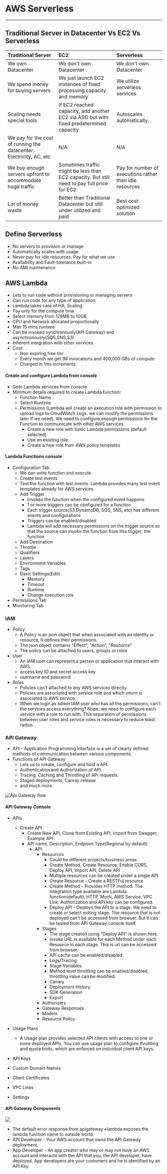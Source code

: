 # AWS Serverless

-----

## Traditional Server in Datacenter Vs EC2 Vs Serverless

| Traditional Server      | EC2 | Serverless     |
| :---        |    :---   |          :--- |
| We own Datacenter      | We don't own Datacenter       | We don't own Datacenter   |
| We spend money for buying servers   | We just launch EC2 instances of fixed processing capacity and memory        | We utilize serverless services      |
| Scaling needs special tools   | If EC2  reached capacity, add another EC2 via ASG but with fixed predetermined capacity        | Autoscales automatically.       |
| We pay for the cost of running the datacenter. Electricity, AC, etc  | N/A        | N/A   |
| We buy enough servers upfront to accommodate huge traffic   | Sometimes traffic might be less than EC2 capacity. But still need to pay full price for EC2       | Pay for number of executions rather than idle resources   |
| Lot of money waste   | Better than Traditional Datacenter but still under utilized and paid   | Best cost optimized solution     |


## Define Serverless
- No servers to provision or manage
- Automatically scales with usage
- Never pay for idle resources. Pay for what we use
- Availability and Fault-tolerance built-in
- No AMI maintenance 

## AWS Lambda
- Lets to run code without provisioning or managing servers
- Can run code for any type of application
- Lambda takes care of HA, Scaling
- Pay only for the compute time
- Select memory from 128MB to 10GB
- CPU and Network allocated proportionally
- Max 15 mins runtime
- Can be invoked synchronously(API Gateway) and asynchronously(SQS,SNS,S3)
- Inherent integration with other services
- Cost:
  - Non expiring free tier
  - Every month we get 1M invocations and 400,000 GBs of compute
  - Charged in 1ms increments

#### Create and configure Lambda from console
- Goto Lambda services from console
- Minimum details required to create Lambda function:
  - Function Name
  - Select Runtime
  - Permissions (Lambda will create an execution role with permission to upload logs to 
  CloudWatch Logs. we can modify the permissions later if we need).
      We need to configure enough permissions for the Function to communicate with other AWS 
      services. 
    - Create a new role with basic Lambda permissions (default selected)
    - Use an existing role
    - Create a new role from AWS policy templates

#### Lambda Functions console
- Configuration Tab
    - We can write function and execute
    - Create test events
    - Test the function with test events. Lambda provides many test event templates already for 
    AWS services.
    - Add Trigger 
        - Invokes the function when the configured event happens 
        - 1 or more triggers can be configured for a function
        - Each trigger source(S3,DynamoDB, SQS, SNS, etc) has different events and configurations
        - Triggers can be enabled/disabled
        - Lambda will add necessary permissions on the trigger source so that the source can 
        invoke the function from this trigger. 
        the 
        function
    - Add Destination
    - Throttle
    - Qualifiers
    - Layers
    - Environment Variables
    - Tags
    - Basic Settings(Edit)
      - Memory
      - Timeout
      - Runtime
      - Change execution role
- Permissions Tab
- Monitoring Tab

### IAM
- Policy 
    - A Policy is an json object that when associated with an identity or resource, it defines 
their permissions.
    - The json object contains "Effect", "Action", "Resource"
    - The policy can be attached to users, groups or roles
- User
    - An IAM user can represent a person or application that interact with AWS.
    - access key ID and secret access key
    -  username and password
- Roles 
    - Policies can't attached to any AWS services directly
    - Policies are associated with service role and which inturn is associated to AWS service.
    - When we login as admin IAM user who has all the permissions, can't the services access 
    everything? Nope, we need to configure each service with a role to run with. This separation 
    of permissions between user roles and service roles is necessary to reduce blast radius.

### API Gateway
- API - Application Programming Interface is a set of clearly defined methods of communication 
between various components.
- Functions of API Gateway:
  - Lets us to create, configure and host a API.
  - Authentication and Authorization of API.
  - Tracing, Caching and Throttling of API requests.
  - Staged deployments, Canray release
  - and much more
  
![Api Gateway flow](images/apigateway-lambda.png)
  
#### API Gateway Console
- APIs
    - Create API
        - Create New API, Clone from Existing API, Import from Swagger, Example API
        - API name, Description, Endpoint Type(Regional by default)
            - API:
                - Resources
                    - Could be different projects/business areas  
                    - Create Method, Create Resource, Enable CORS, Deploy API, Import API, Delete API
                    - Multiple resources can be created under a single API 
                    - Create Resource - Create a RESTFul resource
                    - Create Method - Provides HTTP method. The Integration type available are 
                    Lambda function(default), HTTP, Mock, AWS Service, VPC Link. Authorization 
                    and API key can be configured.
                    - Deploy API - Deploys the API to a stage. We need to create or select exiting
                     stage. The resource that is not deployed can't be accessed from browser. But
                      It can be tested from API Gateway console itself.
                - Stages
                    - The stage created using "Deploy API" is shown here.
                    - Invoke URL is available for each Method under each Resource in each stage. 
                    This is url can be accessed from 
                    browser.
                    - API cache can be enabled/disabled
                    - Logs/Tracing
                    - Stage Variables
                    - Method level throttling  can be enabled/disabled, throttling value can be 
                    modified.
                    - Canary
                    - Deployment History
                    - SDK Generation
                    - Export
                - Authorizers
                - Gateway Responses
                - Models
                - Resource Policy
      
- Usage Plans
    - A Usage plan provides selected API clients with access to one or more deployed APIs. You 
    can use usage plan to configure throttling and quota limits, which are enforced on individual
     client API keys.
- API Keys
- Custom Domain Names
- Client Certificates
- VPC Links
- Settings 

#### API Gateway Components
![](images/apigateway-components.png)
- The default error response from apigateway->lambda exposes the lambda function name to outside 
world.
- API Developer - Your AWS account that owns the API Gateway deployment.
- App Developer - An app creator who may or may not have an AWS account and interacts with the 
API that you, the API developer, have deployed. App developers are your customers and he is 
identified by an API Key. 